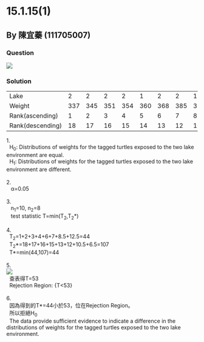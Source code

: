 # 15.1.15(1)
## By 陳宜蓁 (111705007)

### Question
<img src="https://github.com/HWTeng-Course/202402-Statistics/assets/162154266/b55b03ea-f711-4d15-b314-77dfc83937cf">



### Solution
<table>
  <tr>
    <td>Lake</td>
    <td>2</td><td>2</td><td>2</td><td>2</td><td>1</td>
    <td>2</td><td>2</td><td>1</td><td>2</td><td>1</td>
    <td>1</td><td>1</td><td>2</td><td>1</td><td>1</td>
    <td>1</td><td>1</td><td>1</td>
  </tr>
  <tr>
    <td>Weight</td>
    <td>337</td><td>345</td><td>351</td><td>354</td><td>360</td>
    <td>368</td><td>385</td><td>391</td><td>391</td><td>394</td>
    <td>396</td><td>399</td><td>399</td><td>411</td><td>416</td>
    <td>430</td><td>433</td><td>456</td>
  </tr>
  <tr>
    <td>Rank(ascending)</td>
    <td>1</td><td>2</td><td>3</td><td>4</td><td>5</td>
    <td>6</td><td>7</td><td>8.5</td><td>8.5</td><td>10</td>
    <td>11</td><td>12.5</td><td>12.5</td><td>14</td><td>15</td>
    <td>16</td><td>17</td><td>18</td>
  </tr>
  <tr>
    <td>Rank(descending)</td>
    <td>18</td><td>17</td><td>16</td><td>15</td><td>14</td>
    <td>13</td><td>12</td><td>10.5</td><td>10.5</td><td>9</td>
    <td>8</td><td>6.5</td><td>6.5</td><td>5</td><td>4</td>
    <td>3</td><td>2</td><td>1</td>
  </tr>
</table>
1.<br>
  &nbsp;&nbspH<sub>0</sub>: Distributions of weights for the tagged turtles exposed to the two lake environment are equal.<br>
  &nbsp;&nbspH<sub>1</sub>: Distributions of weights for the tagged turtles exposed to the two lake environment are different.<br><br>
2.<br>
  &nbsp;&nbsp α=0.05 <br><br>
3.<br>
  &nbsp;&nbsp n<sub>1</sub>=10, n<sub>2</sub>=8<br>
  &nbsp;&nbsp test statistic T=min(T<sub>2</sub>,T<sub>2</sub>*)<br><br>
4.<br>
  &nbsp;&nbspT<sub>2</sub>=1+2+3+4+6+7+8.5+12.5=44<br>
  &nbsp;&nbspT<sub>2</sub>*=18+17+16+15+13+12+10.5+6.5=107<br>
  &nbsp;&nbspT*=min(44,107)=44<br><br>
5.<br>
<img src="https://github.com/HWTeng-Course/202402-Statistics/assets/162154266/b543926e-0a80-474e-bacd-01e2f87ad0b0">
  <br>
  &nbsp;&nbsp查表得T=53<br>
  &nbsp;&nbspRejection Region: {T<53}<br><br>
6.<br>
  &nbsp;&nbsp因為得到的T*=44小於53，位在Rejection Region。<br>
  &nbsp;&nbsp所以拒絕H<sub>0</sub><br>
  &nbsp;&nbspThe data provide sufficient evidence to indicate a difference in the distributions of weights for the tagged turtles exposed to the two lake environment.
